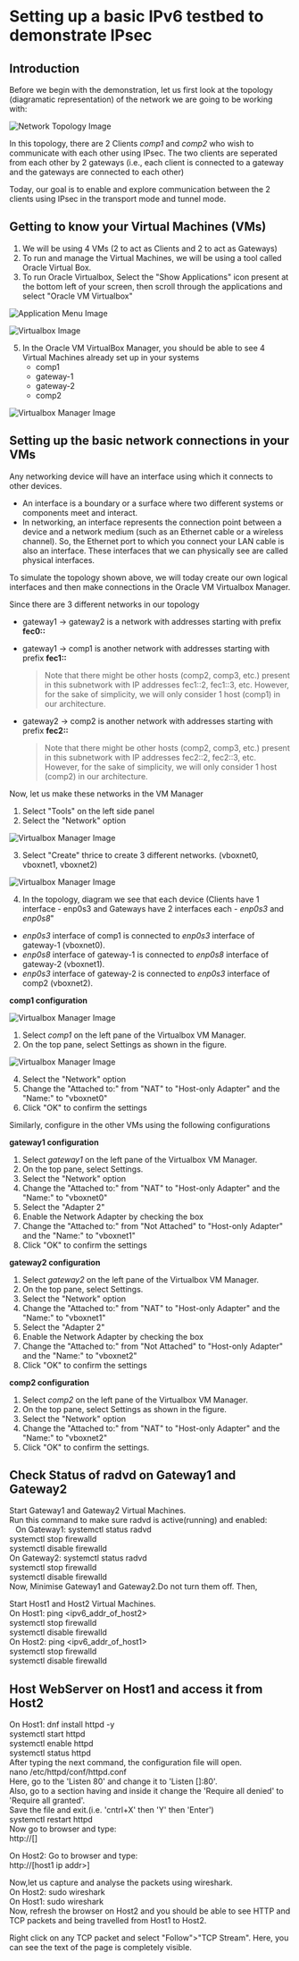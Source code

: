 # Setting up a basic IPv6 testbed to demonstrate IPsec
## Introduction
Before we begin with the demonstration, let us first look at the topology (diagramatic representation) of the network we are going to be working with:

![Network Topology Image](/IPSec/images/topology.png)

In this topology, there are 2 Clients *comp1* and *comp2* who wish to communicate with each other using IPsec. The two clients are seperated from each other by 2 gateways (i.e., each client is connected to a gateway and the gateways are connected to each other)

Today, our goal is to enable and explore communication between the 2 clients using IPsec in the transport mode and tunnel mode. 

## Getting to know your Virtual Machines (VMs)
1. We will be using 4 VMs (2 to act as Clients and 2 to act as Gateways)
2. To run and manage the Virtual Machines, we will be using a tool called Oracle Virtual Box.
3. To run Oracle Virtualbox, Select the "Show Applications" icon present at the bottom left of your screen, then scroll through the applications and select "Oracle VM Virtualbox"

![Application Menu Image](/IPSec/images/Application-Menu.png)

![Virtualbox Image](/IPSec/images/Virtualbox.png)

5. In the Oracle VM VirtualBox Manager, you should be able to see 4 Virtual Machines already set up in your systems
   - comp1
   - gateway-1
   - gateway-2
   - comp2

![Virtualbox Manager Image](/IPSec/images/vmMenu.png)

## Setting up the basic network connections in your VMs
Any networking device will have an interface using which it connects to other devices. 
- An interface is a boundary or a surface where two different systems or components meet and interact.
- In networking, an interface represents the connection point between a device and a network medium (such as an Ethernet cable or a wireless channel).
So, the Ethernet port to which you connect your LAN cable is also an interface. These interfaces that we can physically see are called physical interfaces.

To simulate the topology shown above, we will today create our own logical interfaces and then make connections in the Oracle VM Virtualbox Manager.

Since there are 3 different networks in our topology 
   - gateway1 -> gateway2 is a network with addresses starting with prefix **fec0::**
   - gateway1 -> comp1 is another network with addresses starting with prefix **fec1::**
     
     > Note that there might be other hosts (comp2, comp3, etc.) present in this subnetwork with IP addresses fec1::2, fec1::3, etc. However, for the sake of simplicity, we will only consider 1 host (comp1) in our architecture.
     
   - gateway2 -> comp2 is another network with addresses starting with prefix **fec2::**

     > Note that there might be other hosts (comp2, comp3, etc.) present in this subnetwork with IP addresses fec2::2, fec2::3, etc. However, for the sake of simplicity, we will only consider 1 host (comp2) in our architecture.

Now, let us make these networks in the VM Manager

   1. Select "Tools" on the left side panel
   2. Select the "Network" option

   ![Virtualbox Manager Image](/IPSec/images/network2.png)

   3. Select "Create" thrice to create 3 different networks. (vboxnet0, vboxnet1, vboxnet2)

   ![Virtualbox Manager Image](/IPSec/images/network3.png)

   4. In the topology, diagram we see that each device (Clients have 1 interface - enp0s3 and Gateways have 2 interfaces each - *enp0s3* and *enp0s8*"
   - *enp0s3* interface of comp1 is connected to *enp0s3* interface of gateway-1 (vboxnet0). 
   - *enp0s8* interface of gateway-1 is connected to *enp0s8* interface of gateway-2 (vboxnet1). 
   - *enp0s3* interface of gateway-2 is connected to *enp0s3* interface of comp2 (vboxnet2).

   **comp1 configuration**
   
   ![Virtualbox Manager Image](/IPSec/images/network1.png)
   
   1. Select *comp1* on the left pane of the Virtualbox VM Manager.
   2. On the top pane, select Settings as shown in the figure.

   ![Virtualbox Manager Image](/IPSec/images/network4.png)

   4. Select the "Network" option
   5. Change the "Attached to:" from "NAT" to "Host-only Adapter" and the "Name:" to "vboxnet0"
   6. Click "OK" to confirm the settings

   Similarly, configure in the other VMs using the following configurations
      
   **gateway1 configuration**
   1. Select *gateway1* on the left pane of the Virtualbox VM Manager.
   2. On the top pane, select Settings.
   3. Select the "Network" option
   4. Change the "Attached to:" from "NAT" to "Host-only Adapter" and the "Name:" to "vboxnet0"
   5. Select the "Adapter 2"
   6. Enable the Network Adapter by checking the box
   7. Change the "Attached to:" from "Not Attached" to "Host-only Adapter" and the "Name:" to "vboxnet1"
   8. Click "OK" to confirm the settings
    
   **gateway2 configuration**
   1. Select *gateway2* on the left pane of the Virtualbox VM Manager.
   2. On the top pane, select Settings.
   3. Select the "Network" option
   4. Change the "Attached to:" from "NAT" to "Host-only Adapter" and the "Name:" to "vboxnet1"
   5. Select the "Adapter 2"
   6. Enable the Network Adapter by checking the box
   7. Change the "Attached to:" from "Not Attached" to "Host-only Adapter" and the "Name:" to "vboxnet2"
   8. Click "OK" to confirm the settings
    
   **comp2 configuration**
   1. Select *comp2* on the left pane of the Virtualbox VM Manager.
   2. On the top pane, select Settings as shown in the figure.
   3. Select the "Network" option
   4. Change the "Attached to:" from "NAT" to "Host-only Adapter" and the "Name:" to "vboxnet2"
   5. Click "OK" to confirm the settings.






## Check Status of radvd on Gateway1 and Gateway2
Start Gateway1 and Gateway2 Virtual Machines.    
Run this command to make sure radvd is active(running) and enabled:  
&ensp;  On Gateway1:  systemctl status radvd  
                 systemctl stop firewalld  
                 systemctl disable firewalld  
   On Gateway2:  systemctl status radvd  
                 systemctl stop firewalld  
                 systemctl disable firewalld  
Now, Minimise Gateway1 and Gateway2.Do not turn them off. Then,  

Start Host1 and Host2 Virtual Machines.  
   On Host1: ping <ipv6_addr_of_host2>  
             systemctl stop firewalld  
             systemctl disable firewalld  
   On Host2: ping <ipv6_addr_of_host1>  
             systemctl stop firewalld  
             systemctl disable firewalld  
             
## Host WebServer on Host1 and access it from Host2
On Host1: dnf install httpd -y  
          systemctl start httpd  
          systemctl enable httpd  
          systemctl status httpd  
After typing the next command, the configuration file will open.  
          nano /etc/httpd/conf/httpd.conf  
Here, go to the 'Listen 80' and change it to 'Listen [<your device ip>]:80'.   
Also, go to a section having <Directory></Directory> and inside it change the 'Require all denied' to 'Require all granted'.  
Save the file and exit.(i.e. 'cntrl+X' then 'Y' then 'Enter')  
          systemctl restart httpd  
Now go to browser and type:  
          http://[<your ip addr>]  

On Host2: Go to browser and type:  
          http://[host1 ip addr>]  

Now,let us capture and analyse the packets using wireshark.   
On Host2: sudo wireshark  
On Host1: sudo wireshark  
Now, refresh the browser on Host2 and you should be able to see HTTP and TCP packets and being travelled from Host1 to Host2.  

Right click on any TCP packet and select "Follow">"TCP Stream". Here, you can see the text of the page is completely visible.   











